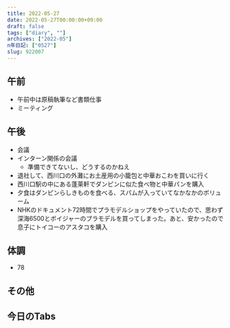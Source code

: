 ```yaml
---
title: 2022-05-27
date: 2022-05-27T00:00:00+09:00
draft: false
tags: ["diary", ""]
archives: ["2022-05"]
n年日記: ["0527"]
slug: 922007
---
```

## 午前
- 午前中は原稿執筆など書類仕事
- ミーティング
## 午後
- 会議
- インターン関係の会議
  - 準備できてないし、どうするのかねえ
- 退社して、西川口の外灘にお土産用の小籠包と中華おこわを買いに行く
- 西川口駅の中にある蓬莱軒でダンピンに似た食べ物と中華パンを購入
- 夕食はダンピンらしきものを食べる、スパムが入っていてなかなかのボリューム
- NHKのドキュメント72時間でプラモデルショップをやっていたので、思わず深海6500とボイジャーのプラモデルを買ってしまった。あと、安かったので息子にトイコーのアスタコを購入
## 体調
- 78
## その他
## 今日のTabs
